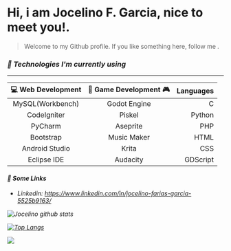 <h1>Hi, i am Jocelino F. Garcia, nice to meet you!.</h1>

> Welcome to my Github profile. If you like something here, follow me <I follow you back>.

### :scroll: Technologies I'm currently using

_________________________________________________________________________________________________

|   :computer: Web Development   |  :space_invader: Game Development :video_game:  |    Languages    |
|           :---:                |                      :---:                      |       ---:      |
| MySQL(Workbench)               | Godot Engine                                    | C               |
| CodeIgniter                    | Piskel                                          | Python          |
| PyCharm                        | Aseprite                                        | PHP             |
| Bootstrap                      | Music Maker                                     | HTML            |
| Android Studio                 | Krita                                           | CSS             |
| Eclipse IDE                    | Audacity                                        | GDScript        |

#### :busts_in_silhouette: Some Links
 - Linkedin: https://www.linkedin.com/in/jocelino-farias-garcia-5525b9163/
 
 
 ![Jocelino github stats](https://github-readme-stats.vercel.app/api?username=jocelinoFG017&show_icons=true&theme=merko)
 
[![Top Langs](https://github-readme-stats.vercel.app/api/top-langs/?username=jocelinoFG017&langs_count=6&layout=compact)](https://github.com/jocelinoFG017/github-readme-stats)

<img align="left" src="https://visitor-badge.laobi.icu/badge?page_id=jocelinoFG017.jocelinoFG017" />
